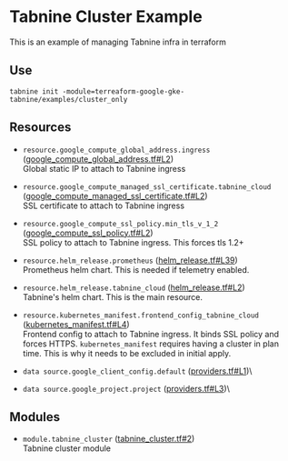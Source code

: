 # Tabnine Cluster Example

This is an example of managing Tabnine infra in terraform

## Use

`tabnine init -module=terreaform-google-gke-tabnine/examples/cluster_only`

<!-- BEGIN_TF_DOCS -->
## Resources

* `resource.google_compute_global_address.ingress` ([google_compute_global_address.tf#L2](google_compute_global_address.tf#L2))\
Global static IP to attach to Tabnine ingress
* `resource.google_compute_managed_ssl_certificate.tabnine_cloud` ([google_compute_managed_ssl_certificate.tf#L2](google_compute_managed_ssl_certificate.tf#L2))\
SSL certificate to attach to Tabnine ingress
* `resource.google_compute_ssl_policy.min_tls_v_1_2` ([google_compute_ssl_policy.tf#L2](google_compute_ssl_policy.tf#L2))\
SSL policy to attach to Tabnine ingress. This forces tls 1.2+
* `resource.helm_release.prometheus` ([helm_release.tf#L39](helm_release.tf#L39))\
Prometheus helm chart. This is needed if telemetry enabled.
* `resource.helm_release.tabnine_cloud` ([helm_release.tf#L2](helm_release.tf#L2))\
Tabnine's helm chart. This is the main resource.
* `resource.kubernetes_manifest.frontend_config_tabnine_cloud` ([kubernetes_manifest.tf#L4](kubernetes_manifest.tf#L4))\
Frontend config to attach to Tabnine ingress. It binds SSL policy and forces HTTPS. `kubernetes_manifest` requires having a cluster in plan time. This is why it needs to be excluded in initial apply.
* `data source.google_client_config.default` ([providers.tf#L1](providers.tf#L1))\

* `data source.google_project.project` ([providers.tf#L3](providers.tf#L3))\


## Modules

* `module.tabnine_cluster` ([tabnine_cluster.tf#2](tabnine_cluster.tf#2))\
Tabnine cluster module
<!-- END_TF_DOCS -->

